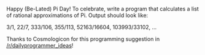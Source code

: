 

Happy (Be-Lated) Pi Day! To celebrate, write a program that calculates a list of rational approximations of Pi. Output should look like:

3/1, 22/7, 333/106, 355/113, 52163/16604, 103993/33102, ...

Thanks to Cosmologicon for this programming suggestion in [/r/dailyprogrammer\_ideas](/r/dailyprogrammer_ideas)!

